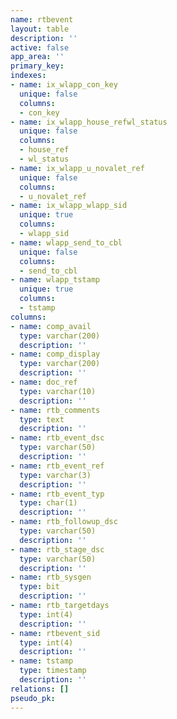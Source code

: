 ```yaml
---
name: rtbevent
layout: table
description: ''
active: false
app_area: ''
primary_key: 
indexes:
- name: ix_wlapp_con_key
  unique: false
  columns:
  - con_key
- name: ix_wlapp_house_refwl_status
  unique: false
  columns:
  - house_ref
  - wl_status
- name: ix_wlapp_u_novalet_ref
  unique: false
  columns:
  - u_novalet_ref
- name: ix_wlapp_wlapp_sid
  unique: true
  columns:
  - wlapp_sid
- name: wlapp_send_to_cbl
  unique: false
  columns:
  - send_to_cbl
- name: wlapp_tstamp
  unique: true
  columns:
  - tstamp
columns:
- name: comp_avail
  type: varchar(200)
  description: ''
- name: comp_display
  type: varchar(200)
  description: ''
- name: doc_ref
  type: varchar(10)
  description: ''
- name: rtb_comments
  type: text
  description: ''
- name: rtb_event_dsc
  type: varchar(50)
  description: ''
- name: rtb_event_ref
  type: varchar(3)
  description: ''
- name: rtb_event_typ
  type: char(1)
  description: ''
- name: rtb_followup_dsc
  type: varchar(50)
  description: ''
- name: rtb_stage_dsc
  type: varchar(50)
  description: ''
- name: rtb_sysgen
  type: bit
  description: ''
- name: rtb_targetdays
  type: int(4)
  description: ''
- name: rtbevent_sid
  type: int(4)
  description: ''
- name: tstamp
  type: timestamp
  description: ''
relations: []
pseudo_pk: 
---
```


